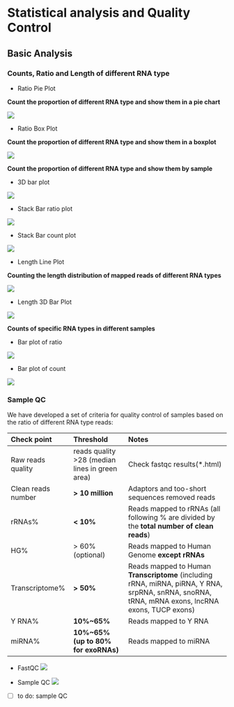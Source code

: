 # Statistical analysis and Quality Control

## Basic Analysis    

###  Counts, Ratio and Length of different RNA type

- Ratio Pie Plot 

**Count the proportion of different RNA type and show them in a pie chart**

![](../assets/pie_ratio.png)

- Ratio Box Plot 

**Count the proportion of different RNA type and show them in a boxplot**

![](../assets/box_ratio.png)

**Count the proportion of different RNA type and show them by sample**

- 3D bar plot 

![](../assets/3Dbar_ratio.png)

- Stack Bar ratio plot 

![](../assets/stack_ratio.png)

- Stack Bar count plot 

![](../assets/stack_count.png)


- Length Line Plot

**Counting the length distribution of mapped reads of different RNA types**

![](../assets/line_length.png)

- Length 3D Bar Plot

![](../assets/3Dbar_length.png)



**Counts of specific RNA types in different samples**

- Bar plot of ratio

![](../assets/ratio_by_rna.png)

- Bar plot of count

![](../assets/count_by_rna.png)




### Sample QC   

We have developed a set of criteria for quality control of samples based on the ratio of different RNA type reads:

| **Check point** | **Threshold** | **Notes** |
| :--- | :--- | :--- |
| Raw reads quality | reads quality &gt;28 \(median lines in green area\) | Check fastqc results\(\*.html\) |
| Clean reads number | **&gt; 10 million** | Adaptors and too-short sequences removed reads |
| rRNAs% | **&lt; 10%** | Reads mapped to rRNAs \(all following % are divided by the **total number of clean reads**\) |
| HG% | &gt; 60% \(optional\) | Reads mapped to Human Genome **except rRNAs** |
| Transcriptome% | **&gt; 50%** | Reads mapped to Human **Transcriptome** \(including rRNA, miRNA, piRNA, Y RNA, srpRNA, snRNA, snoRNA, tRNA, mRNA exons, lncRNA exons, TUCP exons\) |
| Y RNA% | **10%~65%** | Reads mapped to Y RNA |
| miRNA% | **10%~65% \(**up to 80% for exoRNAs**\)** | Reads mapped to miRNA |

- FastQC
![](../assets/fastqc.png)

- Sample QC
![](../assets/sample_qc.png)


- [ ] to do: sample QC



